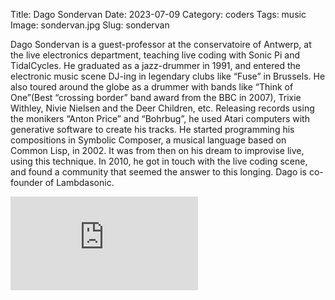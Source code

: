 Title: Dago Sondervan
Date: 2023-07-09
Category: coders
Tags:  music
Image: sondervan.jpg
Slug: sondervan


Dago Sondervan is a guest-professor at the conservatoire of Antwerp, at the live electronics department, teaching live coding with Sonic Pi and TidalCycles. He graduated as a jazz-drummer in 1991, and entered the electronic music scene DJ-ing in legendary clubs like “Fuse” in Brussels. He also toured around the globe as a drummer with bands like “Think of One”(Best “crossing border” band award from the BBC in 2007), Trixie Withley, Nivie Nielsen and the Deer Children, etc. Releasing records using the monikers “Anton Price” and “Bohrbug”, he used Atari computers with generative software to create his tracks. He started programming his compositions in Symbolic Composer, a musical language based on Common Lisp, in 2002. It was from then on his dream to improvise live, using this technique. In 2010, he got in touch with the live coding scene, and found a community that seemed the answer to this longing. Dago is co-founder of Lambdasonic.

<div class='auto-resizable-iframe'>
<div class="cyber-tile-big cyber-tile-vid fg-dark bg-blue">
<iframe src="https://www.youtube.com/embed/SLmtE-o9DTo?si=ic2So3w2yWyQwir2"  title="YouTube video player" frameborder="0" allow="accelerometer; autoplay; clipboard-write; encrypted-media; gyroscope; picture-in-picture; web-share" allowfullscreen></iframe>
</div>
</div>
